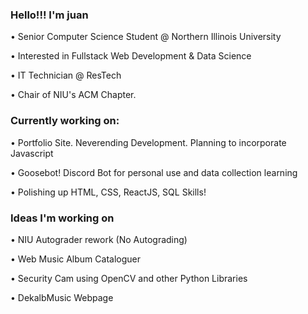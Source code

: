 ### Hello!!! I'm juan 
<p> • Senior Computer Science Student @ Northern Illinois University </p>
<p> • Interested in Fullstack Web Development & Data Science </p>
<p> • IT Technician @ ResTech </p>
<p> • Chair of NIU's ACM Chapter. </p>

### Currently working on: 
<p> • Portfolio Site. Neverending Development. Planning to incorporate Javascript </p>
<p> • Goosebot! Discord Bot for personal use and data collection learning </p>
<p> • Polishing up HTML, CSS, ReactJS, SQL Skills! </p>

### Ideas I'm working on
<p> • NIU Autograder rework (No Autograding) </p>
<p> • Web Music Album Cataloguer </p>
<p> • Security Cam using OpenCV and other Python Libraries </p>
<p> • DekalbMusic Webpage </p>
